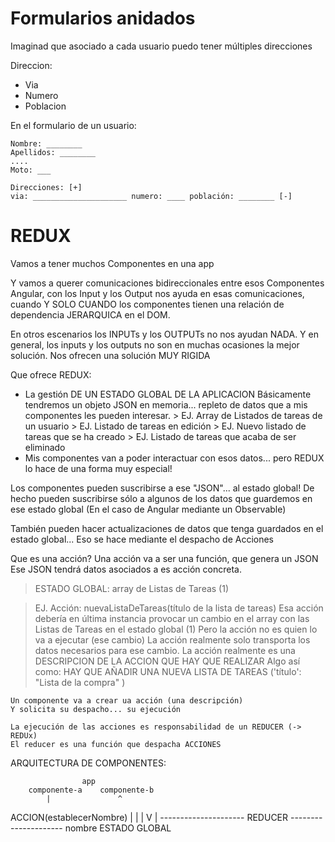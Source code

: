 
# Formularios anidados

Imaginad que asociado a cada usuario puedo tener múltiples direcciones

Direccion:
- Via
- Numero
- Poblacion

En el formulario de un usuario:

    Nombre: ________
    Apellidos: ________
    ....
    Moto: ___
    
    Direcciones: [+]
    via: _____________________ numero: ____ población: ________ [-]

# REDUX

Vamos a tener muchos Componentes en una app

Y vamos a querer comunicaciones bidireccionales entre esos Componentes
Angular, con los Input y los Output nos ayuda en esas comunicaciones, cuando Y SOLO CUANDO los componentes tienen una relación de dependencia JERARQUICA en el DOM.

En otros escenarios los INPUTs y los OUTPUTs no nos ayudan NADA.
Y en general, los inputs y los outputs no son en muchas ocasiones la mejor solución. 
Nos ofrecen una solución MUY RIGIDA

Que ofrece REDUX:
- La gestión DE UN ESTADO GLOBAL DE LA APLICACION
    Básicamente tendremos un objeto JSON en memoria... repleto de datos que a mis componentes les pueden interesar.
        > EJ. Array de Listados de tareas de un usuario
        > EJ. Listado de tareas en edición
        > EJ. Nuevo listado de tareas que se ha creado
        > EJ. Listado de tareas que acaba de ser eliminado
- Mis componentes van a poder interactuar con esos datos... pero REDUX lo hace de una forma muy especial!

Los componentes pueden suscribirse a ese "JSON"... al estado global!
De hecho pueden suscribirse sólo a algunos de los datos que guardemos en ese estado global (En el caso de Angular mediante un Observable)

También pueden hacer actualizaciones de datos que tenga guardados en el estado global...
    Eso se hace mediante el despacho de Acciones

Que es una acción? Una acción va a ser una función, que genera un JSON
Ese JSON tendrá datos asociados a es acción concreta.


> ESTADO GLOBAL:
>       array de Listas de Tareas (1)

>   EJ. Acción: nuevaListaDeTareas(título de la lista de tareas)
    Esa acción debería en última instancia provocar un cambio en el array con las Listas de Tareas en el estado global (1)
    Pero la acción no es quien lo va a ejecutar (ese cambio)
    La acción realmente solo transporta los datos necesarios para ese cambio.
    La acción realmente es una DESCRIPCION DE LA ACCION QUE HAY QUE REALIZAR
>       Algo así como: HAY QUE AÑADIR UNA NUEVA LISTA DE TAREAS ('título': "Lista de la compra" )

    Un componente va a crear ua acción (una descripción)
    Y solicita su despacho... su ejecución

    La ejecución de las acciones es responsabilidad de un REDUCER (-> REDUx)
    El reducer es una función que despacha ACCIONES 

ARQUITECTURA DE  COMPONENTES:

                    app 
        componente-a    componente-b
            |               ^
 ACCION(establecerNombre)   |
            |               |
            V               |
            ---------------------
                   REDUCER
            ---------------------
                   nombre
                ESTADO GLOBAL